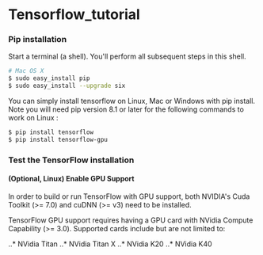 # Tensorflow_tutorial

### Pip installation

Start a terminal (a shell). You'll perform all subsequent steps in this shell.
```bash
# Mac OS X
$ sudo easy_install pip
$ sudo easy_install --upgrade six
```
You can simply install tensorflow on Linux, Mac or Windows with pip install. Note you will need pip version 8.1 or later for the following commands to work on Linux :
```bash
$ pip install tensorflow
$ pip install tensorflow-gpu
```

### Test the TensorFlow installation
#### (Optional, Linux) Enable GPU Support

In order to build or run TensorFlow with GPU support, both NVIDIA's Cuda Toolkit (>= 7.0) and cuDNN (>= v3) need to be installed.

TensorFlow GPU support requires having a GPU card with NVidia Compute Capability (>= 3.0). Supported cards include but are not limited to:

..* NVidia Titan
..* NVidia Titan X
..* NVidia K20
..* NVidia K40






